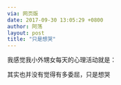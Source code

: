 ```yaml
---
via: 网页版
date: 2017-09-30 13:05:29 +0800 
author: 阿荡
layout: post
title: "只是想哭"
---
```



我感觉我小外甥女每天的心理活动就是：

其实也并没有觉得有多委屈，只是想哭